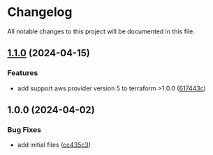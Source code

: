# Changelog

All notable changes to this project will be documented in this file.

## [1.1.0](https://github.com/ganexcloud/terraform-aws-budget/compare/v1.0.0...v1.1.0) (2024-04-15)


### Features

* add support aws provider version 5 to terraform >1.0.0 ([617443c](https://github.com/ganexcloud/terraform-aws-budget/commit/617443c1f75bfe5de37e9dbd4dba8b6fd89c92bb))

## 1.0.0 (2024-04-02)


### Bug Fixes

* add initial files ([cc435c3](https://github.com/ganexcloud/terraform-aws-budget/commit/cc435c3c3985527412e7233f910cee9bfac7b6fc))
